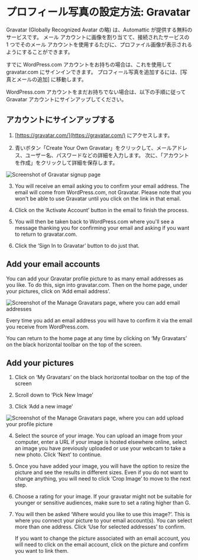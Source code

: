
# プロフィール写真の設定方法: Gravatar

Gravatar (Globally Recognized Avatar の略) は、Automattic が提供する無料のサービスです。 メール アカウントに画像を割り当てて、接続されたサービスの 1 つでそのメール アカウントを使用するたびに、プロファイル画像が表示されるようにすることができます。

すでに WordPress.com アカウントをお持ちの場合は、これを使用して gravatar.com にサインインできます。 プロフィール写真を追加するには、[写真とメールの追加] に移動します。

WordPress.com アカウントをまだお持ちでない場合は、以下の手順に従って Gravatar アカウントにサインアップしてください。

## アカウントにサインアップする

1.  [https://gravatar.com/](https://gravatar.com/) にアクセスします。
    
2.  青いボタン「Create Your Own Gravatar」をクリックして、メールアドレス、ユーザー名、パスワードなどの詳細を入力します。 次に、「アカウントを作成」をクリックして詳細を保存します。
    
![Screenshot of Gravatar signup page](https://github.com/WordPress/contributor-day-handbook/blob/master/images/Gravatar%20Sign%20Up%20-%20Create%20WPcom%20Account_EN.png)

3.  You will receive an email asking you to confirm your email address. The email will come from WordPress.com, not Gravatar. Please note that you won't be able to use Gravatar until you click on the link in that email.
    
4.  Click on the ‘Activate Account’ button in the email to finish the process.
    
5.  You will then be taken back to WordPress.com where you'll see a message thanking you for confirming your email and asking if you want to return to gravatar.com.
    
6.  Click the ‘Sign In to Gravatar’ button to do just that.
    

## Add your email accounts

You can add your Gravatar profile picture to as many email addresses as you like. To do this, sign into gravatar.com. Then on the home page, under your pictures, click on ‘Add email address’.

![Screenshot of the Manage Gravatars page, where you can add email addresses](https://github.com/WordPress/contributor-day-handbook/blob/master/images/Gravatar%20-%20Add%20Email%20Address%20en.png)

Every time you add an email address you will have to confirm it via the email you receive from WordPress.com.

You can return to the home page at any time by clicking on ‘My Gravatars’ on the black horizontal toolbar on the top of the screen.


## Add your pictures

1.  Click on ‘My Gravatars’ on the black horizontal toolbar on the top of the screen
    
2.  Scroll down to ‘Pick New Image’
    
3.  Click ‘Add a new image’
    
![Screenshot of the Manage Gravatars page, where you can add upload your profile picture](https://github.com/WordPress/contributor-day-handbook/blob/master/images/Gravatar%20-%20Add%20New%20Image_en.png) 

4.  Select the source of your image. You can upload an image from your computer, enter a URL if your image is hosted elsewhere online, select an image you have previously uploaded or use your webcam to take a new photo. Click ‘Next’ to continue.
    
5.  Once you have added your image, you will have the option to resize the picture and see the results in different sizes. Even if you do not want to change anything, you will need to click ‘Crop Image’ to move to the next step.
    
6.  Choose a rating for your image. If your gravatar might not be suitable for younger or sensitive audiences, make sure to set a rating higher than G.
    
7.  You will then be asked ‘Where would you like to use this image?’. This is where you connect your picture to your email account(s). You can select more than one address. Click ‘Use for selected addresses’ to confirm.
   
    If you want to change the picture associated with an email account, you will need to click on the email account, click on the picture and confirm you want to link them.
